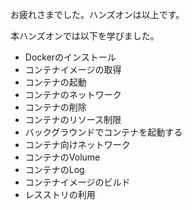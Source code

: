 お疲れさまでした。ハンズオンは以上です。

本ハンズオンでは以下を学びました。

- Dockerのインストール
- コンテナイメージの取得
- コンテナの起動
- コンテナのネットワーク
- コンテナの削除
- コンテナのリソース制限
- バックグラウンドでコンテナを起動する
- コンテナ向けネットワーク
- コンテナのVolume
- コンテナのLog
- コンテナイメージのビルド
- レスストリの利用

